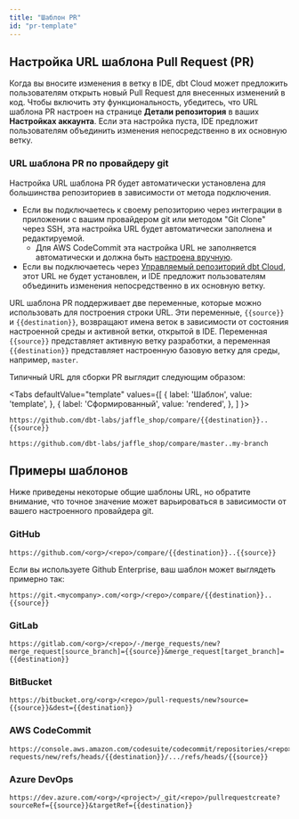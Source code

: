 ```yaml
---
title: "Шаблон PR"
id: "pr-template"
---
```

## Настройка URL шаблона Pull Request (PR)

Когда вы вносите изменения в ветку в IDE, dbt Cloud может предложить пользователям открыть новый Pull Request для внесенных изменений в код. Чтобы включить эту функциональность, убедитесь, что URL шаблона PR настроен на странице **Детали репозитория** в ваших **Настройках аккаунта**. Если эта настройка пуста, IDE предложит пользователям объединить изменения непосредственно в их основную ветку.

<Lightbox src="/img/docs/collaborate/repo-details.jpg" width="90%" title="Настройка шаблона PR на странице 'Детали репозитория'." />

### URL шаблона PR по провайдеру git

Настройка URL шаблона PR будет автоматически установлена для большинства репозиториев в зависимости от метода подключения.

- Если вы подключаетесь к своему репозиторию через интеграции в приложении с вашим провайдером git или методом "Git Clone" через SSH, эта настройка URL будет автоматически заполнена и редактируемой.
  - Для AWS CodeCommit эта настройка URL не заполняется автоматически и должна быть [настроена вручную](/docs/cloud/git/import-a-project-by-git-url#step-5-configure-pull-request-template-urls-optional).
- Если вы подключаетесь через [Управляемый репозиторий dbt Cloud](/docs/collaborate/git/managed-repository), этот URL не будет установлен, и IDE предложит пользователям объединить изменения непосредственно в их основную ветку.

URL шаблона PR поддерживает две переменные, которые можно использовать для построения строки URL. Эти переменные, `{{source}}` и `{{destination}}`, возвращают имена веток в зависимости от состояния настроенной среды и активной ветки, открытой в IDE. Переменная `{{source}}` представляет активную ветку разработки, а переменная `{{destination}}` представляет настроенную базовую ветку для среды, например, `master`.

Типичный URL для сборки PR выглядит следующим образом:

<Tabs
  defaultValue="template"
  values={[
    { label: 'Шаблон', value: 'template', },
    { label: 'Сформированный', value: 'rendered', },
  ]
}>
<TabItem value="template">

```
https://github.com/dbt-labs/jaffle_shop/compare/{{destination}}..{{source}}
```

</TabItem>
<TabItem value="rendered">

```
https://github.com/dbt-labs/jaffle_shop/compare/master..my-branch
```

</TabItem>
</Tabs>

## Примеры шаблонов

Ниже приведены некоторые общие шаблоны URL, но обратите внимание, что точное значение может варьироваться в зависимости от вашего настроенного провайдера git.

### GitHub
```
https://github.com/<org>/<repo>/compare/{{destination}}..{{source}}
```

Если вы используете Github Enterprise, ваш шаблон может выглядеть примерно так:

```
https://git.<mycompany>.com/<org>/<repo>/compare/{{destination}}..{{source}}
```

### GitLab
```
https://gitlab.com/<org>/<repo>/-/merge_requests/new?merge_request[source_branch]={{source}}&merge_request[target_branch]={{destination}}
```

### BitBucket
```
https://bitbucket.org/<org>/<repo>/pull-requests/new?source={{source}}&dest={{destination}}
```

### AWS CodeCommit
```
https://console.aws.amazon.com/codesuite/codecommit/repositories/<repo>/pull-requests/new/refs/heads/{{destination}}/.../refs/heads/{{source}}
```

### Azure DevOps
```
https://dev.azure.com/<org>/<project>/_git/<repo>/pullrequestcreate?sourceRef={{source}}&targetRef={{destination}}
```